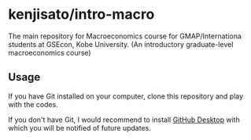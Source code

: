 kenjisato/intro-macro
======================

The main repository for Macroeconomics course for
GMAP/Internationa students at GSEcon, Kobe University.
(An introductory graduate-level macroeconomics course)

## Usage

If you have Git installed on your computer, clone this repository and play with the codes.

If you don't have Git, I would recommend to install
[GitHub Desktop](https://desktop.github.com/) with which you will
be notified of future updates.
